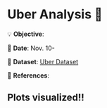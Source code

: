 # Uber Analysis 🚕

💡
**Objective**:

📅
**Date**: Nov. 10-

🔢
**Dataset**: [Uber Dataset](https://github.com/e-paj/Machine-Learning-Projects-in-R/tree/main/CASE%201:%20Uber%20Analysis/DATA)

📜
**References**:

## Plots visualized!!
